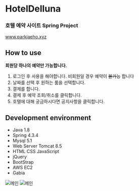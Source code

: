 # HotelDelluna
 
### 호텔 예약 사이트 Spring Project

 www.parkjaeho.xyz 

## How to use  
 **회원당 하나의 예약만 가능합니다.**
1. 로그인 후 사용을 해야합니다.   비회원일 경우 예약이 ~~불가능~~ 합니다
2. 날짜를 선택 후 원하는 룸을 선택합니다.
3. 결제를 합니다.
4. 결제 후 예약 조회/취소를 클릭합니다.
5. 호텔에 대해 궁금하시다면 공지사항을 클릭합니다.


 ## Development environment

  * Java 1.8
  * Spring 4.3.4
  * Mysql 5.1
  * Web Server Tomcat 8.5
  * HTML CSS JavaScript
  * jQuery
  * BootStrap
  * AWS EC2
  * Gabia
  
   
  
  





![메인](https://user-images.githubusercontent.com/54925582/79240329-99523e00-7eac-11ea-93a9-ef2da963eb37.PNG)
![메인](https://user-images.githubusercontent.com/54925582/79240348-a0794c00-7eac-11ea-9cf6-0e91efb9154a.PNG)

